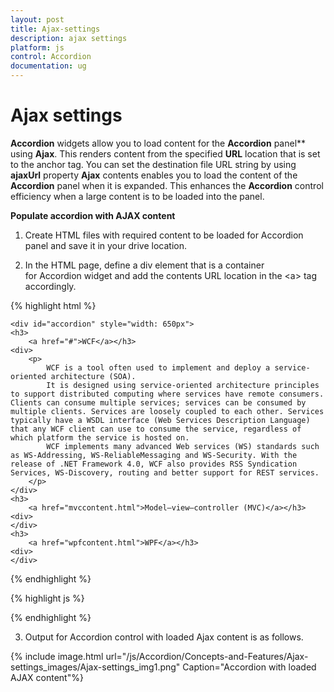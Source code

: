 ```yaml
---
layout: post
title: Ajax-settings
description: ajax settings
platform: js
control: Accordion 
documentation: ug
---
```


# Ajax settings

**Accordion** widgets allow you to load content for the **Accordion** panel** using **Ajax**. This renders content from the specified **URL** location that is set to the anchor tag. You can set the destination file URL string by using **ajaxUrl** property **Ajax** contents enables you to load the content of the **Accordion** panel when it is expanded. This enhances the **Accordion** control efficiency when a large content is to be loaded into the panel.

**Populate accordion with AJAX content**

1. Create HTML files with required content to be loaded for Accordion panel and save it in your drive location.

2. In the HTML page, define a div element that is a container for Accordion widget and add the contents URL location in the &lt;a&gt; tag accordingly.

{% highlight html %}

   
    <div id="accordion" style="width: 650px">
    <h3>
        <a href="#">WCF</a></h3>
    <div>
        <p>
            WCF is a tool often used to implement and deploy a service-oriented architecture (SOA). 
            It is designed using service-oriented architecture principles to support distributed computing where services have remote consumers. Clients can consume multiple services; services can be consumed by multiple clients. Services are loosely coupled to each other. Services typically have a WSDL interface (Web Services Description Language) that any WCF client can use to consume the service, regardless of which platform the service is hosted on. 
            WCF implements many advanced Web services (WS) standards such as WS-Addressing, WS-ReliableMessaging and WS-Security. With the release of .NET Framework 4.0, WCF also provides RSS Syndication Services, WS-Discovery, routing and better support for REST services.
        </p>
    </div>
    <h3>
        <a href="mvccontent.html">Model–view–controller (MVC)</a></h3>
    <div>
    </div>
    <h3>
        <a href="wpfcontent.html">WPF</a></h3>
    <div>
    </div>                      
</div>


{% endhighlight %}

{% highlight js %}

<script>

// Configure the Accordion control

          $("#accordion").ejAccordion();

</script>
{% endhighlight %}

3. Output for Accordion control with loaded Ajax content is as follows.



{% include image.html url="/js/Accordion/Concepts-and-Features/Ajax-settings_images/Ajax-settings_img1.png" Caption="Accordion with loaded AJAX content"%}

